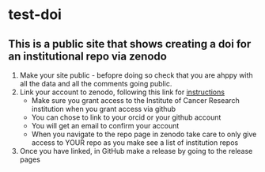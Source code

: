 # test-doi
## This is a public site that shows creating a doi for an institutional repo via zenodo

1. Make your site public - befopre doing so check that you are ahppy with all the data and all the comments going public.
2. Link your account to zenodo, following this link for [instructions](https://docs.github.com/en/repositories/archiving-a-github-repository/referencing-and-citing-content)
   - Make sure you grant access to the Institute of Cancer Research institution when you grant access via github
   - You can chose to link to your orcid or your github account
   - You will get an email to confirm your account
   - When you navigate to the repo page in zenodo take care to only give access to YOUR repo as you make see a list of institution repos
3. Once you have linked, in GitHub make a release by going to the release pages
